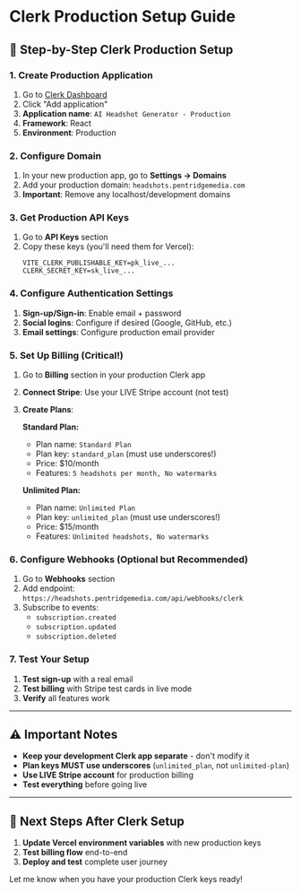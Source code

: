 # Clerk Production Setup Guide

## 🎯 **Step-by-Step Clerk Production Setup**

### **1. Create Production Application**
1. Go to [Clerk Dashboard](https://dashboard.clerk.com/)
2. Click "Add application" 
3. **Application name**: `AI Headshot Generator - Production`
4. **Framework**: React
5. **Environment**: Production

### **2. Configure Domain**
1. In your new production app, go to **Settings → Domains**
2. Add your production domain: `headshots.pentridgemedia.com`
3. **Important**: Remove any localhost/development domains

### **3. Get Production API Keys**
1. Go to **API Keys** section
2. Copy these keys (you'll need them for Vercel):
   ```
   VITE_CLERK_PUBLISHABLE_KEY=pk_live_...
   CLERK_SECRET_KEY=sk_live_...
   ```

### **4. Configure Authentication Settings**
1. **Sign-up/Sign-in**: Enable email + password
2. **Social logins**: Configure if desired (Google, GitHub, etc.)
3. **Email settings**: Configure production email provider

### **5. Set Up Billing (Critical!)**
1. Go to **Billing** section in your production Clerk app
2. **Connect Stripe**: Use your LIVE Stripe account (not test)
3. **Create Plans**:
   
   **Standard Plan:**
   - Plan name: `Standard Plan`
   - Plan key: `standard_plan` (must use underscores!)
   - Price: $10/month
   - Features: `5 headshots per month, No watermarks`
   
   **Unlimited Plan:**
   - Plan name: `Unlimited Plan`  
   - Plan key: `unlimited_plan` (must use underscores!)
   - Price: $15/month
   - Features: `Unlimited headshots, No watermarks`

### **6. Configure Webhooks (Optional but Recommended)**
1. Go to **Webhooks** section
2. Add endpoint: `https://headshots.pentridgemedia.com/api/webhooks/clerk`
3. Subscribe to events:
   - `subscription.created`
   - `subscription.updated`
   - `subscription.deleted`

### **7. Test Your Setup**
1. **Test sign-up** with a real email
2. **Test billing** with Stripe test cards in live mode
3. **Verify** all features work

---

## ⚠️ **Important Notes**

- **Keep your development Clerk app separate** - don't modify it
- **Plan keys MUST use underscores** (`unlimited_plan`, not `unlimited-plan`)
- **Use LIVE Stripe account** for production billing
- **Test everything** before going live

---

## 🔑 **Next Steps After Clerk Setup**

1. **Update Vercel environment variables** with new production keys
2. **Test billing flow** end-to-end
3. **Deploy and test** complete user journey

Let me know when you have your production Clerk keys ready!
